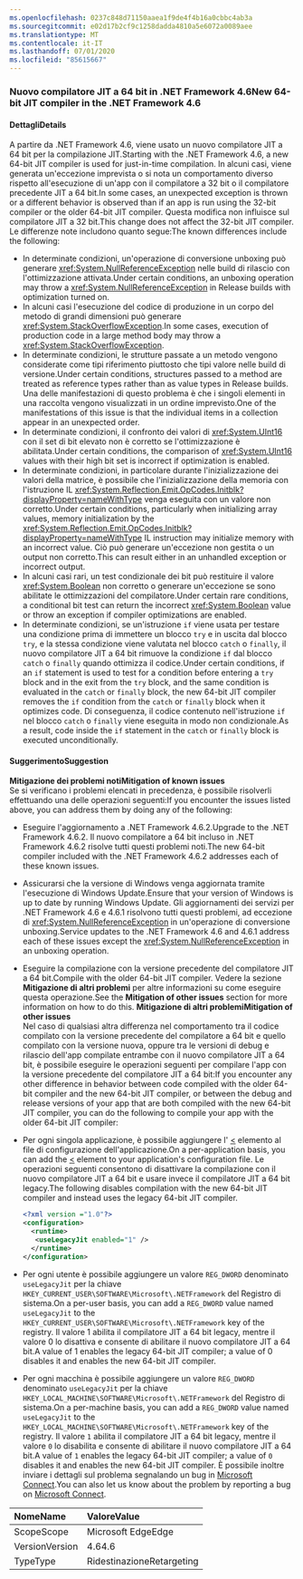 ```yaml
---
ms.openlocfilehash: 0237c848d71150aaea1f9de4f4b16a0cbbc4ab3a
ms.sourcegitcommit: e02d17b2cf9c1258dadda4810a5e6072a0089aee
ms.translationtype: MT
ms.contentlocale: it-IT
ms.lasthandoff: 07/01/2020
ms.locfileid: "85615667"
---
```

### <a name="new-64-bit-jit-compiler-in-the-net-framework-46"></a><span data-ttu-id="9c236-101">Nuovo compilatore JIT a 64 bit in .NET Framework 4.6</span><span class="sxs-lookup"><span data-stu-id="9c236-101">New 64-bit JIT compiler in the .NET Framework 4.6</span></span>

#### <a name="details"></a><span data-ttu-id="9c236-102">Dettagli</span><span class="sxs-lookup"><span data-stu-id="9c236-102">Details</span></span>

<span data-ttu-id="9c236-103">A partire da .NET Framework 4.6, viene usato un nuovo compilatore JIT a 64 bit per la compilazione JIT.</span><span class="sxs-lookup"><span data-stu-id="9c236-103">Starting with the .NET Framework 4.6, a new 64-bit JIT compiler is used for just-in-time compilation.</span></span> <span data-ttu-id="9c236-104">In alcuni casi, viene generata un'eccezione imprevista o si nota un comportamento diverso rispetto all'esecuzione di un'app con il compilatore a 32 bit o il compilatore precedente JIT a 64 bit.</span><span class="sxs-lookup"><span data-stu-id="9c236-104">In some cases, an unexpected exception is thrown or a different behavior is observed than if an app is run using the 32-bit compiler or the older 64-bit JIT compiler.</span></span> <span data-ttu-id="9c236-105">Questa modifica non influisce sul compilatore JIT a 32 bit.</span><span class="sxs-lookup"><span data-stu-id="9c236-105">This change does not affect the 32-bit JIT compiler.</span></span> <span data-ttu-id="9c236-106">Le differenze note includono quanto segue:</span><span class="sxs-lookup"><span data-stu-id="9c236-106">The known differences include the following:</span></span>

- <span data-ttu-id="9c236-107">In determinate condizioni, un'operazione di conversione unboxing può generare <xref:System.NullReferenceException> nelle build di rilascio con l'ottimizzazione attivata.</span><span class="sxs-lookup"><span data-stu-id="9c236-107">Under certain conditions, an unboxing operation may throw a <xref:System.NullReferenceException> in Release builds with optimization turned on.</span></span>
- <span data-ttu-id="9c236-108">In alcuni casi l'esecuzione del codice di produzione in un corpo del metodo di grandi dimensioni può generare <xref:System.StackOverflowException>.</span><span class="sxs-lookup"><span data-stu-id="9c236-108">In some cases, execution of production code in a large method body may throw a <xref:System.StackOverflowException>.</span></span>
- <span data-ttu-id="9c236-109">In determinate condizioni, le strutture passate a un metodo vengono considerate come tipi riferimento piuttosto che tipi valore nelle build di versione.</span><span class="sxs-lookup"><span data-stu-id="9c236-109">Under certain conditions, structures passed to a method are treated as reference types rather than as value types in Release builds.</span></span> <span data-ttu-id="9c236-110">Una delle manifestazioni di questo problema è che i singoli elementi in una raccolta vengono visualizzati in un ordine imprevisto.</span><span class="sxs-lookup"><span data-stu-id="9c236-110">One of the manifestations of this issue is that the individual items in a collection appear in an unexpected order.</span></span>
- <span data-ttu-id="9c236-111">In determinate condizioni, il confronto dei valori di <xref:System.UInt16> con il set di bit elevato non è corretto se l'ottimizzazione è abilitata.</span><span class="sxs-lookup"><span data-stu-id="9c236-111">Under certain conditions, the comparison of <xref:System.UInt16> values with their high bit set is incorrect if optimization is enabled.</span></span>
- <span data-ttu-id="9c236-112">In determinate condizioni, in particolare durante l'inizializzazione dei valori della matrice, è possibile che l'inizializzazione della memoria con l'istruzione IL <xref:System.Reflection.Emit.OpCodes.Initblk?displayProperty=nameWithType> venga eseguita con un valore non corretto.</span><span class="sxs-lookup"><span data-stu-id="9c236-112">Under certain conditions, particularly when initializing array values, memory initialization by the <xref:System.Reflection.Emit.OpCodes.Initblk?displayProperty=nameWithType> IL instruction may initialize memory with an incorrect value.</span></span> <span data-ttu-id="9c236-113">Ciò può generare un'eccezione non gestita o un output non corretto.</span><span class="sxs-lookup"><span data-stu-id="9c236-113">This can result either in an unhandled exception or incorrect output.</span></span>
- <span data-ttu-id="9c236-114">In alcuni casi rari, un test condizionale dei bit può restituire il valore <xref:System.Boolean> non corretto o generare un'eccezione se sono abilitate le ottimizzazioni del compilatore.</span><span class="sxs-lookup"><span data-stu-id="9c236-114">Under certain rare conditions, a conditional bit test can return the incorrect <xref:System.Boolean> value or throw an exception if compiler optimizations are enabled.</span></span>
- <span data-ttu-id="9c236-115">In determinate condizioni, se un'istruzione `if` viene usata per testare una condizione prima di immettere un blocco `try` e in uscita dal blocco `try`, e la stessa condizione viene valutata nel blocco `catch` o `finally`, il nuovo compilatore JIT a 64 bit rimuove la condizione `if` dal blocco `catch` o `finally` quando ottimizza il codice.</span><span class="sxs-lookup"><span data-stu-id="9c236-115">Under certain conditions, if an `if` statement is used to test for a condition before entering  a `try` block and in the exit from the `try` block, and the same condition is evaluated in the `catch` or `finally` block, the new 64-bit JIT compiler removes the `if` condition from the `catch` or `finally` block when it optimizes code.</span></span> <span data-ttu-id="9c236-116">Di conseguenza, il codice contenuto nell'istruzione `if` nel blocco `catch` o `finally` viene eseguita in modo non condizionale.</span><span class="sxs-lookup"><span data-stu-id="9c236-116">As a result, code inside the `if` statement in the `catch` or `finally` block is executed unconditionally.</span></span>

#### <a name="suggestion"></a><span data-ttu-id="9c236-117">Suggerimento</span><span class="sxs-lookup"><span data-stu-id="9c236-117">Suggestion</span></span>

<span data-ttu-id="9c236-118">**Mitigazione dei problemi noti**</span><span class="sxs-lookup"><span data-stu-id="9c236-118">**Mitigation of known issues**</span></span> <br/> <span data-ttu-id="9c236-119">Se si verificano i problemi elencati in precedenza, è possibile risolverli effettuando una delle operazioni seguenti:</span><span class="sxs-lookup"><span data-stu-id="9c236-119">If you encounter the issues listed above, you can address them by doing any of the following:</span></span>

- <span data-ttu-id="9c236-120">Eseguire l'aggiornamento a .NET Framework 4.6.2.</span><span class="sxs-lookup"><span data-stu-id="9c236-120">Upgrade to the .NET Framework 4.6.2.</span></span> <span data-ttu-id="9c236-121">Il nuovo compilatore a 64 bit incluso in .NET Framework 4.6.2 risolve tutti questi problemi noti.</span><span class="sxs-lookup"><span data-stu-id="9c236-121">The new 64-bit compiler included with the .NET Framework 4.6.2 addresses each of these known issues.</span></span>
- <span data-ttu-id="9c236-122">Assicurarsi che la versione di Windows venga aggiornata tramite l'esecuzione di Windows Update.</span><span class="sxs-lookup"><span data-stu-id="9c236-122">Ensure that your version of Windows is up to date by running Windows Update.</span></span> <span data-ttu-id="9c236-123">Gli aggiornamenti dei servizi per .NET Framework 4.6 e 4.6.1 risolvono tutti questi problemi, ad eccezione di <xref:System.NullReferenceException> in un'operazione di conversione unboxing.</span><span class="sxs-lookup"><span data-stu-id="9c236-123">Service updates to the .NET Framework 4.6 and 4.6.1 address each of these issues except the <xref:System.NullReferenceException> in an unboxing operation.</span></span>
- <span data-ttu-id="9c236-124">Eseguire la compilazione con la versione precedente del compilatore JIT a 64 bit.</span><span class="sxs-lookup"><span data-stu-id="9c236-124">Compile with the older 64-bit JIT compiler.</span></span> <span data-ttu-id="9c236-125">Vedere la sezione **Mitigazione di altri problemi** per altre informazioni su come eseguire questa operazione.</span><span class="sxs-lookup"><span data-stu-id="9c236-125">See the **Mitigation of other issues** section for more information on how to do this.</span></span>
<span data-ttu-id="9c236-126">**Mitigazione di altri problemi**</span><span class="sxs-lookup"><span data-stu-id="9c236-126">**Mitigation of other issues**</span></span> <br/> <span data-ttu-id="9c236-127">Nel caso di qualsiasi altra differenza nel comportamento tra il codice compilato con la versione precedente del compilatore a 64 bit e quello compilato con la versione nuova, oppure tra le versioni di debug e rilascio dell'app compilate entrambe con il nuovo compilatore JIT a 64 bit, è possibile eseguire le operazioni seguenti per compilare l'app con la versione precedente del compilatore JIT a 64 bit:</span><span class="sxs-lookup"><span data-stu-id="9c236-127">If you encounter any other difference in behavior between code compiled with the older 64-bit compiler and the new 64-bit JIT compiler, or between the debug and release versions of your app that are both compiled with the new 64-bit JIT compiler, you can do the following to compile your app with the older 64-bit JIT compiler:</span></span>

- <span data-ttu-id="9c236-128">Per ogni singola applicazione, è possibile aggiungere l' [<](~/docs/framework/configure-apps/file-schema/runtime/uselegacyjit-element.md) elemento al file di configurazione dell'applicazione.</span><span class="sxs-lookup"><span data-stu-id="9c236-128">On a per-application basis, you can add the [<](~/docs/framework/configure-apps/file-schema/runtime/uselegacyjit-element.md) element to your application's configuration file.</span></span> <span data-ttu-id="9c236-129">Le operazioni seguenti consentono di disattivare la compilazione con il nuovo compilatore JIT a 64 bit e usare invece il compilatore JIT a 64 bit legacy.</span><span class="sxs-lookup"><span data-stu-id="9c236-129">The following disables compilation with the new 64-bit JIT compiler and instead uses the legacy 64-bit JIT compiler.</span></span>

    ```xml
    <?xml version ="1.0"?>
    <configuration>
      <runtime>
       <useLegacyJit enabled="1" />
      </runtime>
    </configuration>
    ```

- <span data-ttu-id="9c236-130">Per ogni utente è possibile aggiungere un valore `REG_DWORD` denominato `useLegacyJit` per la chiave `HKEY_CURRENT_USER\SOFTWARE\Microsoft\.NETFramework` del Registro di sistema.</span><span class="sxs-lookup"><span data-stu-id="9c236-130">On a per-user basis, you can add a `REG_DWORD` value named `useLegacyJit` to the `HKEY_CURRENT_USER\SOFTWARE\Microsoft\.NETFramework` key of the registry.</span></span> <span data-ttu-id="9c236-131">Il valore 1 abilita il compilatore JIT a 64 bit legacy, mentre il valore 0 lo disattiva e consente di abilitare il nuovo compilatore JIT a 64 bit.</span><span class="sxs-lookup"><span data-stu-id="9c236-131">A value of 1 enables the legacy 64-bit JIT compiler; a value of 0 disables it and enables the new 64-bit JIT compiler.</span></span>
- <span data-ttu-id="9c236-132">Per ogni macchina è possibile aggiungere un valore `REG_DWORD` denominato `useLegacyJit` per la chiave `HKEY_LOCAL_MACHINE\SOFTWARE\Microsoft\.NETFramework` del Registro di sistema.</span><span class="sxs-lookup"><span data-stu-id="9c236-132">On a per-machine basis, you can add a `REG_DWORD` value named `useLegacyJit` to the `HKEY_LOCAL_MACHINE\SOFTWARE\Microsoft\.NETFramework` key of the registry.</span></span> <span data-ttu-id="9c236-133">Il valore `1` abilita il compilatore JIT a 64 bit legacy, mentre il valore `0` lo disabilita e consente di abilitare il nuovo compilatore JIT a 64 bit.</span><span class="sxs-lookup"><span data-stu-id="9c236-133">A value of `1` enables the legacy 64-bit JIT compiler; a value of `0` disables it and enables the new 64-bit JIT compiler.</span></span>
<span data-ttu-id="9c236-134">È possibile inoltre inviare i dettagli sul problema segnalando un bug in [Microsoft Connect](https://connect.microsoft.com/VisualStudio).</span><span class="sxs-lookup"><span data-stu-id="9c236-134">You can also let us know about the problem by reporting a bug on [Microsoft Connect](https://connect.microsoft.com/VisualStudio).</span></span>

| <span data-ttu-id="9c236-135">Nome</span><span class="sxs-lookup"><span data-stu-id="9c236-135">Name</span></span>    | <span data-ttu-id="9c236-136">Valore</span><span class="sxs-lookup"><span data-stu-id="9c236-136">Value</span></span>       |
|:--------|:------------|
| <span data-ttu-id="9c236-137">Scope</span><span class="sxs-lookup"><span data-stu-id="9c236-137">Scope</span></span>   | <span data-ttu-id="9c236-138">Microsoft Edge</span><span class="sxs-lookup"><span data-stu-id="9c236-138">Edge</span></span>        |
| <span data-ttu-id="9c236-139">Version</span><span class="sxs-lookup"><span data-stu-id="9c236-139">Version</span></span> | <span data-ttu-id="9c236-140">4.6</span><span class="sxs-lookup"><span data-stu-id="9c236-140">4.6</span></span>         |
| <span data-ttu-id="9c236-141">Type</span><span class="sxs-lookup"><span data-stu-id="9c236-141">Type</span></span>    | <span data-ttu-id="9c236-142">Ridestinazione</span><span class="sxs-lookup"><span data-stu-id="9c236-142">Retargeting</span></span> |
